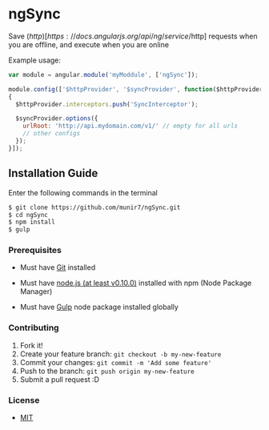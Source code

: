 # ngSync
Save ($http)[https://docs.angularjs.org/api/ng/service/$http] requests when you are offline, and execute when you are online


Example usage:

```javascript
var module = angular.module('myModdule', ['ngSync']);

module.config(['$httpProvider', '$syncProvider', function($httpProvider, $syncProvider)
{
  $httpProvider.interceptors.push('SyncInterceptor');

  $syncProvider.options({
    urlRoot: 'http://api.mydomain.com/v1/' // empty for all urls
    // other configs
  });
}]);
```


## Installation Guide

Enter the following commands in the terminal

```bash
$ git clone https://github.com/munir7/ngSync.git
$ cd ngSync
$ npm install
$ gulp
```


### Prerequisites

* Must have [Git](http://git-scm.com/) installed

* Must have [node.js (at least v0.10.0)](http://nodejs.org/) installed with npm (Node Package Manager)

* Must have [Gulp](https://github.com/gulpjs/gulp) node package installed globally


### Contributing

1. Fork it!
2. Create your feature branch: `git checkout -b my-new-feature`
3. Commit your changes: `git commit -m 'Add some feature'`
4. Push to the branch: `git push origin my-new-feature`
5. Submit a pull request :D


### License

- [MIT](LICENSE)
